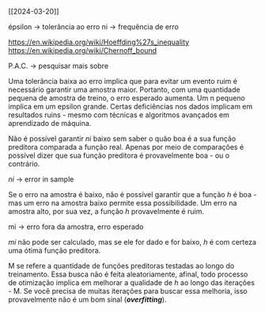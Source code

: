[[2024-03-20]]

épsilon -> tolerância ao erro 
ni -> frequência de erro

https://en.wikipedia.org/wiki/Hoeffding%27s_inequality
https://en.wikipedia.org/wiki/Chernoff_bound

P.A.C. -> pesquisar mais sobre

Uma tolerância baixa ao erro implica que para evitar um evento ruim é necessário garantir uma amostra maior. Portanto, com uma quantidade pequena de amostra de treino, o erro esperado aumenta. Um n pequeno implica em um epsilon grande. Certas deficiências nos dados implicam em resultados ruins - mesmo com técnicas e algoritmos avançados em aprendizado de máquina. 

Não é possível garantir *ni* baixo sem saber o quão boa é a sua função preditora comparada a função real. Apenas por meio de comparações é possível dizer que sua função preditora é provavelmente boa - ou o contrário.

*ni* -> error in sample 

Se o erro na amostra é baixo, não é possível garantir que a função *h* é boa - mas um erro na amostra baixo permite essa possibilidade. Um erro na amostra alto, por sua vez, a função *h* provavelmente é ruim.

mi -> erro fora da amostra, erro esperado

*mi* não pode ser calculado, mas se ele for dado e for baixo, *h* é com certeza uma ótima função preditora.

M se refere a quantidade de funções preditoras testadas ao longo do treinamento. Essa busca não é feita aleatoriamente, afinal, todo processo de otimização implica em melhorar a qualidade de *h* ao longo das iterações - M. Se você precisa de muitas iterações para buscar essa melhoria, isso provavelmente não é um bom sinal (***overfitting***).